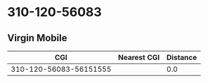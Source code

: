 # 310-120-56083
## Virgin Mobile


| CGI | Nearest CGI | Distance |
|-----|-------------|----------|
| 310-120-56083-56151555 |  | 0.0 |
